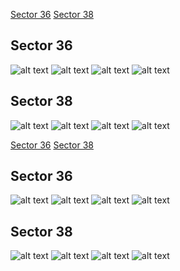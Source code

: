 [Sector 36](#sector36)
[Sector 38](#sector38)

<a name = "sector36"></a>
## Sector 36
![alt text](/tt/MASCARA-4_Sector_36/MASCARA-4_Sector_36_a_TimeSeries.png)
![alt text](/tt/MASCARA-4_Sector_36/MASCARA-4_Sector_36_b_FoldedLightCurve.png)
![alt text](/tt/MASCARA-4_Sector_36/MASCARA-4_Sector_36_b_IndividualTransitsWithFit.png)
![alt text](/tt/MASCARA-4_Sector_36/MASCARA-4_Sector_36_c_TimingResiduals.png)

<a name = "sector38"></a>
## Sector 38
![alt text](/tt/MASCARA-4_Sector_38/MASCARA-4_Sector_38_a_TimeSeries.png)
![alt text](/tt/MASCARA-4_Sector_38/MASCARA-4_Sector_38_b_FoldedLightCurve.png)
![alt text](/tt/MASCARA-4_Sector_38/MASCARA-4_Sector_38_b_IndividualTransitsWithFit.png)
![alt text](/tt/MASCARA-4_Sector_38/MASCARA-4_Sector_38_c_TimingResiduals.png)

[Sector 36](#sector36)
[Sector 38](#sector38)

<a name = "sector36"></a>
## Sector 36
![alt text](/tt/MASCARA-4_Sector_36/MASCARA-4_Sector_36_a_TimeSeries.png)
![alt text](/tt/MASCARA-4_Sector_36/MASCARA-4_Sector_36_b_FoldedLightCurve.png)
![alt text](/tt/MASCARA-4_Sector_36/MASCARA-4_Sector_36_b_IndividualTransitsWithFit.png)
![alt text](/tt/MASCARA-4_Sector_36/MASCARA-4_Sector_36_c_TimingResiduals.png)

<a name = "sector38"></a>
## Sector 38
![alt text](/tt/MASCARA-4_Sector_38/MASCARA-4_Sector_38_a_TimeSeries.png)
![alt text](/tt/MASCARA-4_Sector_38/MASCARA-4_Sector_38_b_FoldedLightCurve.png)
![alt text](/tt/MASCARA-4_Sector_38/MASCARA-4_Sector_38_b_IndividualTransitsWithFit.png)
![alt text](/tt/MASCARA-4_Sector_38/MASCARA-4_Sector_38_c_TimingResiduals.png)

